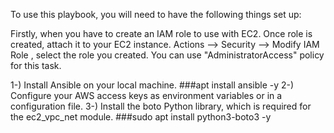 

To use this playbook, you will need to have the following things set up:


Firstly, when you have to create an IAM role to use with EC2. Once role is created, attach it to your EC2 instance. Actions --> Security --> Modify IAM Role , select the role you created. You can use "AdministratorAccess" policy for this task. 

1-) Install Ansible on your local machine. ###apt install ansible -y
2-) Configure your AWS access keys as environment variables or in a configuration file.
3-) Install the boto Python library, which is required for the ec2_vpc_net module. ###sudo apt install python3-boto3 -y